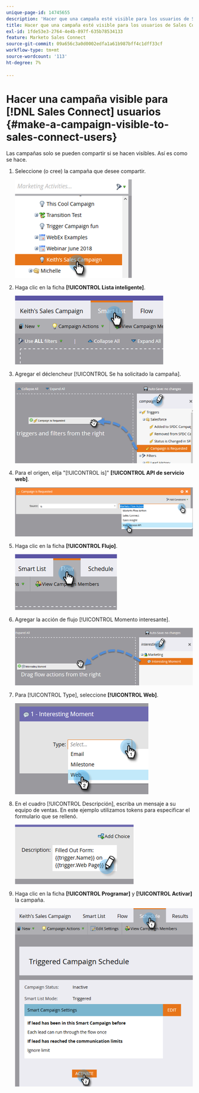 ```yaml
---
unique-page-id: 14745655
description: 'Hacer que una campaña esté visible para los usuarios de Sales Connect: Documentos de Marketo: documentación del producto'
title: Hacer que una campaña esté visible para los usuarios de Sales Connect
exl-id: 1fde53e3-2764-4e4b-897f-635b78534133
feature: Marketo Sales Connect
source-git-commit: 09a656c3a0d0002edfa1a61b987bff4c1dff33cf
workflow-type: tm+mt
source-wordcount: '113'
ht-degree: 7%

---
```


# Hacer una campaña visible para [!DNL Sales Connect] usuarios {#make-a-campaign-visible-to-sales-connect-users}

Las campañas solo se pueden compartir si se hacen visibles. Así es como se hace.

1. Seleccione (o cree) la campaña que desee compartir.

   ![](assets/make-a-marketing-campaign-visible-msc-1.png)

1. Haga clic en la ficha **[!UICONTROL Lista inteligente]**.

   ![](assets/make-a-marketing-campaign-visible-msc-2.png)

1. Agregar el déclencheur [!UICONTROL Se ha solicitado la campaña].

   ![](assets/make-a-marketing-campaign-visible-msc-3.png)

1. Para el origen, elija &quot;[!UICONTROL is]&quot; **[!UICONTROL API de servicio web]**.

   ![](assets/make-a-marketing-campaign-visible-msc-4.png)

1. Haga clic en la ficha **[!UICONTROL Flujo]**.

   ![](assets/make-a-marketing-campaign-visible-msc-5.png)

1. Agregar la acción de flujo [!UICONTROL Momento interesante].

   ![](assets/make-a-marketing-campaign-visible-msc-6.png)

1. Para [!UICONTROL Type], seleccione **[!UICONTROL Web]**.

   ![](assets/make-a-marketing-campaign-visible-msc-7.png)

1. En el cuadro [!UICONTROL Descripción], escriba un mensaje a su equipo de ventas. En este ejemplo utilizamos tokens para especificar el formulario que se rellenó.

   ![](assets/make-a-marketing-campaign-visible-msc-8.png)

1. Haga clic en la ficha **[!UICONTROL Programar]** y **[!UICONTROL Activar]** la campaña.

   ![](assets/make-a-marketing-campaign-visible-msc-9.png)
